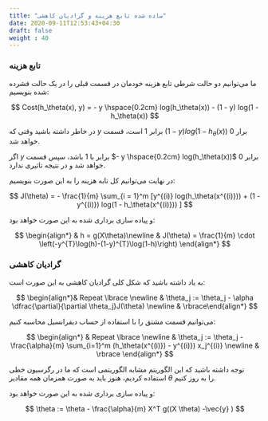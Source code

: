 ```yaml
---
title: "ساده شده تابع هزینه و گرادیان کاهشی"
date: 2020-09-11T12:53:43+04:30
draft: false
weight : 40
---
```


### <span class="top-dict" data-tipso="cost function">تابع هزینه</span>

ما می‌توانیم دو حالت شرطی تابع هزینه خودمان در قسمت قبلی را در یک حالت فشرده شده بنویسیم:

$$ 
Cost(h_\theta(x), y) = - y \hspace{0.2cm} log(h_\theta(x)) - (1 - y) log(1 - h_\theta(x))
$$

در خاطر داشته باشید وقتی که $y$  برابر $1$ است،
قسمت
$(1 - y) log(1 - h_\theta(x))$
برار $0$ خواهد شد. 

اگر $y$ برابر با $1$ باشد،
سپس قسمت
$- y \hspace{0.2cm} log(h_\theta(x))$
برابر $0$ خواهد شد
و در نتیجه تاثیری ندارد.

در نهایت می‌توانیم کل تابه هزینه را به این صورت بنویسیم: 

$$
J(\theta) = - \frac{1}{m} \sum_{i = 1}^m [y^{(i)} log(h_\theta(x^{(i)})) + (1 - y^{(i)}) log(1 - h_\theta(x^{(i)})) ]
$$

و پیاده سازی برداری شده به این صورت خواهد بود:

$$
\begin{align*} & h = g(X\theta)\newline & J(\theta) = \frac{1}{m} \cdot \left(-y^{T}\log(h)-(1-y)^{T}\log(1-h)\right) \end{align*}
$$


### <span class="top-dict" data-tipso="gradient descent">گرادیان کاهشی</span>

به یاد داشته باشید که شکل کلی گرادیان کاهشی به این صورت است:

$$
\begin{align*}& Repeat \lbrace \newline &  \theta_j := \theta_j - \alpha \dfrac{\partial}{\partial \theta_j}J(\theta) \newline & \rbrace\end{align*}
$$

می‌توانیم قسمت مشتق را با استفاده از حساب دیفرانسیل محاسبه کنیم:

$$
\begin{align*} & Repeat \lbrace \newline &  \theta_j := \theta_j - \frac{\alpha}{m} \sum_{i=1}^m (h_\theta(x^{(i)}) - y^{(i)}) x_j^{(i)} \newline & \rbrace \end{align*}
$$

توجه داشته باشید که این الگوریتم مشابه الگوریتمی است که ما در رگرسیون خطی استفاده کردیم، هنوز باید به صورت همزمان همه مقادیر $\theta$ را به روز کنیم.

و پیاده سازی برداری شده به این صورت خواهد بود:

$$
\theta := \theta - \frac{\alpha}{m} X^T g((X \theta) -\vec{y} )
$$